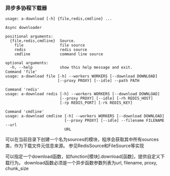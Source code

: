 ### 异步多协程下载器
```
usage: a-download [-h] {file,redis,cmdline} ...

Async downloader

positional arguments:
  {file,redis,cmdline}  Source.
    file                file source
    redis               redis source
    cmdline             command line source

optional arguments:
  -h, --help            show this help message and exit.
Command 'file'
usage: a-download file [-h] --workers WORKERS [--download DOWNLOAD]
                       [--proxy PROXY] [--idle] --path PATH

Command 'redis'
usage: a-download redis [-h] --workers WORKERS [--download DOWNLOAD]
                        [--proxy PROXY] [--idle] [-rh REDIS_HOST]
                        [-rp REDIS_PORT] [-rk REDIS_KEY]

Command 'cmdline'
usage: a-download cmdline [-h] --workers WORKERS [--download DOWNLOAD]
                          [--proxy PROXY] [--idle] --filename FILENAME --url
                          URL
```

可以在当前目录下创建一个名为sources的模块，程序会获取其中所有sources类，作为下载文件元信息来源。
参见RedisSource和FileSource等实现

可以指定一个download函数，如function[模块].download[函数]，提供自定义下载行为。
download函数必须是一个异步函数参数列表为url, filename, proxy, chunk_size